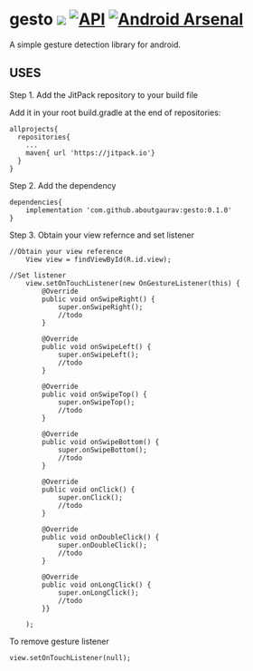 # gesto [![](https://jitpack.io/v/aboutgaurav/gesto.svg)](https://jitpack.io/#aboutgaurav/gesto) [![API](https://img.shields.io/badge/API-14%2B-brightgreen.svg?style=flat)](https://android-arsenal.com/api?level=14) [![Android Arsenal]( https://img.shields.io/badge/Android%20Arsenal-gesto-green.svg?style=flat )]( https://android-arsenal.com/details/1/6687 )



A simple gesture detection library for android.

## USES

Step 1. Add the JitPack repository to your build file

Add it in your root build.gradle at the end of repositories:

    allprojects{
      repositories{
   		...
		maven{ url 'https://jitpack.io'}
      }
    }

Step 2. Add the dependency

    dependencies{
    	implementation 'com.github.aboutgaurav:gesto:0.1.0'
   	}

Step 3. Obtain your view refernce and set listener

	//Obtain your view reference
        View view = findViewById(R.id.view);
	
	//Set listener
        view.setOnTouchListener(new OnGestureListener(this) {
            @Override
            public void onSwipeRight() {
                super.onSwipeRight();
                //todo
            }

            @Override
            public void onSwipeLeft() {
                super.onSwipeLeft();
                //todo
            }

            @Override
            public void onSwipeTop() {
                super.onSwipeTop();
                //todo
            }

            @Override
            public void onSwipeBottom() {
                super.onSwipeBottom();
                //todo
            }

            @Override
            public void onClick() {
                super.onClick();
                //todo
            }

            @Override
            public void onDoubleClick() {
                super.onDoubleClick();
                //todo
            }

            @Override
            public void onLongClick() {
                super.onLongClick();
                //todo
            }}

        );
	
  To remove gesture listener
  
  	view.setOnTouchListener(null);
